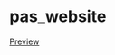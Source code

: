 # pas_website

[Preview](https://htmlpreview.github.io/?https://raw.githubusercontent.com/sanjyalsmriti/pas_website/main/index.html)
